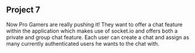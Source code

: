 ## Project 7
Now Pro Gamers are really pushing it! They want to offer a chat feature within the application which makes use of socket.io and offers both a private and group chat feature. Each user can create a chat and assign as many currently authenticated users he wants to the chat with.
